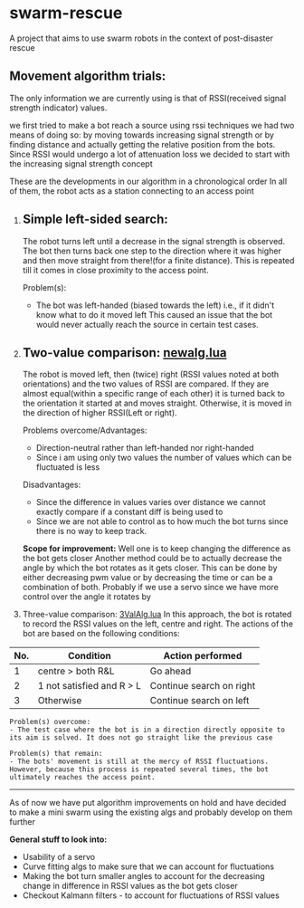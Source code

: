 # swarm-rescue
A project that aims to use swarm robots in the context of post-disaster rescue

## Movement algorithm trials:

The only information we are currently using is that of RSSI(received signal strength indicator) values. 

we first tried to make a bot reach a source using rssi techniques
we had two means of doing so: by moving towards increasing signal strength or by finding distance and actually getting the relative position from the bots.
Since RSSI would undergo a lot of attenuation loss we decided to start with the increasing signal strength concept

These are the developments in our algorithm in a chronological order
In all of them, the robot acts as a station connecting to an access point

1. ## Simple left-sided search: 
	The robot turns left until a decrease in the signal strength is observed. The bot then turns back one step to the direction where it was higher and then move straight from there!(for a finite distance). This is repeated till it comes in close proximity to the access point. 

	Problem(s): 
	- The bot was left-handed (biased towards the left) i.e., if it didn't know what to do it moved left
	  This caused an issue that the bot would never actually reach the source in certain test cases. 

2. ## Two-value comparison: [newalg.lua](https://github.com/project-swarm-rescue/swarm-rescue/blob/master/newalg.lua)
	The robot is moved left, then (twice) right (RSSI values noted at both orientations) and the two values of RSSI are compared. If they are almost equal(within a specific range of each other) it is turned back to the orientation it started at and moves straight. Otherwise, it is moved in the direction of higher RSSI(Left or right).

	Problems overcome/Advantages:
	- Direction-neutral rather than left-handed nor right-handed
	- Since i am using only two values the number of values which can be fluctuated is less

	Disadvantages: 
	- Since the difference in values varies over distance we cannot exactly compare if a constant diff is being used to 
	- Since we are not able to control as to how much the bot turns since there is no way to keep track.

	**Scope for improvement:**
	Well one is to keep changing the difference as the bot gets closer
	Another method could be to actually decrease the angle by which the bot rotates as it gets closer. This can be done 	    by either decreasing pwm value or by decreasing the time or can be a combination of both.
	Probably if we use a servo since we have more control over the angle it rotates by

3. Three-value comparison: [3ValAlg.lua](https://github.com/project-swarm-rescue/swarm-rescue/blob/master/3ValAlgo.lua)
	In this approach, the bot is rotated to record the RSSI values on the left, centre and right. The actions of the bot are based on the following conditions:

No. |Condition | Action performed
--- | -------- | ----------------
1 | centre > both R&L | Go ahead
2 | 1 not satisfied and R > L | Continue search on right
3 | Otherwise | Continue search on left

	Problem(s) overcome:
	- The test case where the bot is in a direction directly opposite to its aim is solved. It does not go straight like the previous case

	Problem(s) that remain:
	- The bots' movement is still at the mercy of RSSI fluctuations. However, because this process is repeated several times, the bot ultimately reaches the access point.

---
As of now we have put algorithm improvements on hold and have decided to make a mini swarm using the existing algs and probably develop on them further

**General stuff to look into:**
- Usability of a servo
- Curve fitting algs to make sure that we can account for fluctuations
- Making the bot turn smaller angles to account for the decreasing change in difference in RSSI values as the bot gets closer
-  Checkout Kalmann filters - to account for fluctuations of RSSI values
